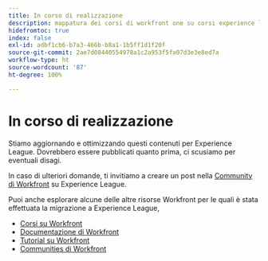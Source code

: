 ```yaml
---
title: In corso di realizzazione
description: mappatura dei corsi di workfront one su corsi experience league
hidefromtoc: true
index: false
exl-id: adbf1cb6-b7a3-466b-b8a1-1b5ff1d1f20f
source-git-commit: 2ae7d08440554978a1c2a953f5fa07d3e3e8ed7a
workflow-type: ht
source-wordcount: '87'
ht-degree: 100%

---
```


# In corso di realizzazione

Stiamo aggiornando e ottimizzando questi contenuti per Experience League. Dovrebbero essere pubblicati quanto prima, ci scusiamo per eventuali disagi.

In caso di ulteriori domande, ti invitiamo a creare un post nella [Community di Workfront](https://experienceleaguecommunities.adobe.com/t5/workfront/ct-p/workfront) su Experience League.

Puoi anche esplorare alcune delle altre risorse Workfront per le quali è stata effettuata la migrazione a Experience League,

* [Corsi su Workfront](https://experienceleague.adobe.com/?lang=it&amp;Solution=Workfront#courses)
* [Documentazione di Workfront](https://experienceleague.adobe.com/docs/workfront.html?lang=it)
* [Tutorial su Workfront](https://experienceleague.adobe.com/docs/workfront-learn/tutorials-workfront/home.html?lang=it)
* [Communities di Workfront](https://experienceleaguecommunities.adobe.com/t5/workfront/ct-p/workfront)
